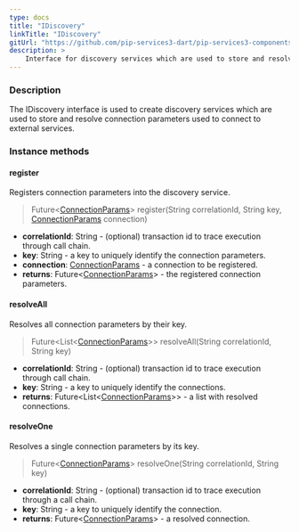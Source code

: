 ```yaml
---
type: docs
title: "IDiscovery"
linkTitle: "IDiscovery"
gitUrl: "https://github.com/pip-services3-dart/pip-services3-components-dart"
description: >
    Interface for discovery services which are used to store and resolve connection parameters to connect to external services.
---
```


### Description

The IDiscovery interface is used to create discovery services which are used to store and resolve connection parameters used to connect to external services.

### Instance methods

#### register
Registers connection parameters into the discovery service.

> Future<[ConnectionParams](../[ConnectionParams](../connection_params))> register(String correlationId, String key, [ConnectionParams](../connection_params) connection)

- **correlationId**: String - (optional) transaction id to trace execution through call chain.
- **key**: String - a key to uniquely identify the connection parameters.
- **connection**: [ConnectionParams](../connection_params) - a connection to be registered.
- **returns**: Future<[ConnectionParams](../connection_params)> - the registered connection parameters.


#### resolveAll
Resolves all connection parameters by their key.

> Future\<List\<[ConnectionParams](../connection_params)\>\> resolveAll(String correlationId, String key)

- **correlationId**: String - (optional) transaction id to trace execution through call chain.
- **key**: String - a key to uniquely identify the connections.
- **returns**: Future\<List\<[ConnectionParams](../connection_params)\>\> - a list with resolved connections.


#### resolveOne
Resolves a single connection parameters by its key.

> Future<[ConnectionParams](../connection_params)> resolveOne(String correlationId, String key)

- **correlationId**: String - (optional) transaction id to trace execution through a call chain.
- **key**: String - a key to uniquely identify the connection.
- **returns**: Future<[ConnectionParams](../connection_params)> - a resolved connection.
